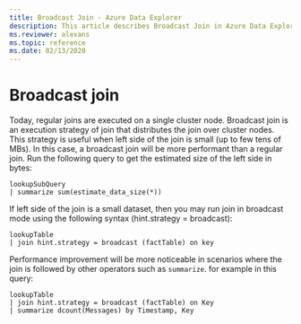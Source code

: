 ```yaml
---
title: Broadcast Join - Azure Data Explorer
description: This article describes Broadcast Join in Azure Data Explorer.
ms.reviewer: alexans
ms.topic: reference
ms.date: 02/13/2020
---
```

# Broadcast join

Today, regular joins are executed on a single cluster node.
Broadcast join is an execution strategy of join that distributes the join over cluster nodes. This strategy is useful when left side of the join is small (up to few tens of MBs). In this case, a broadcast join will be more performant than a regular join.
Run the following query to get the estimated size of the left side in bytes:

```kusto
lookupSubQuery
| summarize sum(estimate_data_size(*))
``` 

If left side of the join is a small dataset, then you may run join in broadcast mode using the following syntax (hint.strategy = broadcast):

```kusto
lookupTable 
| join hint.strategy = broadcast (factTable) on key
```

Performance improvement will be more noticeable in scenarios where the join is followed by other operators such as `summarize`. for example in this query:

```kusto
lookupTable 
| join hint.strategy = broadcast (factTable) on Key
| summarize dcount(Messages) by Timestamp, Key
```
